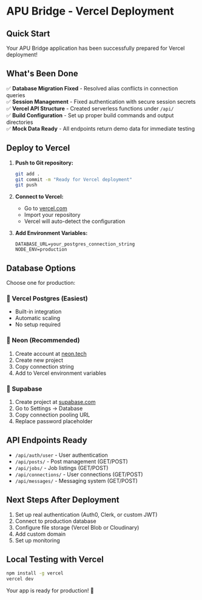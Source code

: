 # APU Bridge - Vercel Deployment

## Quick Start

Your APU Bridge application has been successfully prepared for Vercel deployment! 

## What's Been Done

✅ **Database Migration Fixed** - Resolved alias conflicts in connection queries  
✅ **Session Management** - Fixed authentication with secure session secrets  
✅ **Vercel API Structure** - Created serverless functions under `/api/`  
✅ **Build Configuration** - Set up proper build commands and output directories  
✅ **Mock Data Ready** - All endpoints return demo data for immediate testing  

## Deploy to Vercel

1. **Push to Git repository:**
   ```bash
   git add .
   git commit -m "Ready for Vercel deployment"
   git push
   ```

2. **Connect to Vercel:**
   - Go to [vercel.com](https://vercel.com)
   - Import your repository
   - Vercel will auto-detect the configuration

3. **Add Environment Variables:**
   ```
   DATABASE_URL=your_postgres_connection_string
   NODE_ENV=production
   ```

## Database Options

Choose one for production:

### 🔹 Vercel Postgres (Easiest)
- Built-in integration
- Automatic scaling
- No setup required

### 🔹 Neon (Recommended)
1. Create account at [neon.tech](https://neon.tech)
2. Create new project
3. Copy connection string
4. Add to Vercel environment variables

### 🔹 Supabase
1. Create project at [supabase.com](https://supabase.com)
2. Go to Settings → Database
3. Copy connection pooling URL
4. Replace password placeholder

## API Endpoints Ready

- `/api/auth/user` - User authentication
- `/api/posts/` - Post management (GET/POST)
- `/api/jobs/` - Job listings (GET/POST)
- `/api/connections/` - User connections (GET/POST)
- `/api/messages/` - Messaging system (GET/POST)

## Next Steps After Deployment

1. Set up real authentication (Auth0, Clerk, or custom JWT)
2. Connect to production database
3. Configure file storage (Vercel Blob or Cloudinary)
4. Add custom domain
5. Set up monitoring

## Local Testing with Vercel

```bash
npm install -g vercel
vercel dev
```

Your app is ready for production! 🚀